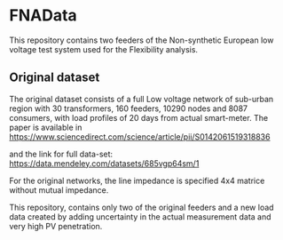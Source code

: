 # FNAData

This repository contains two feeders of the Non-synthetic European low voltage test system used for the Flexibility analysis.
 
## Original dataset

The original dataset consists of a full Low voltage network of sub-urban region with 30 transformers, 160 feeders, 10290 nodes and 8087 consumers, with load profiles of 20 days from actual smart-meter.
The paper is available in https://www.sciencedirect.com/science/article/pii/S0142061519318836

and the link for full data-set: https://data.mendeley.com/datasets/685vgp64sm/1

For the original networks, the line impedance is specified 4x4 matrice without mutual impedance. 

This repository, contains only two of the original feeders and a new load data created by adding uncertainty in the actual measurement data and very high PV penetration.
